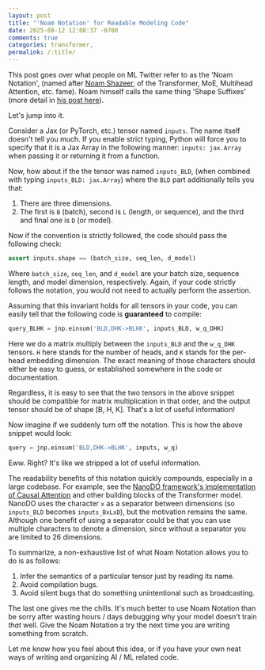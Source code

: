 ```yaml
---
layout: post
title: "'Noam Notation' for Readable Modeling Code"
date: 2025-08-12 12:08:37 -0700
comments: true
categories: transformer,
permalink: /:title/
---
```

This post goes over what people on ML Twitter refer to as the 'Noam Notation', (named after <a href="https://scholar.google.com/citations?user=wsGvgA8AAAAJ&hl=en" target="_blank">Noam Shazeer</a>, of the Transformer, MoE, Multihead Attention, etc. fame). Noam himself calls the same thing 'Shape Suffixes' (more detail in <a href="https://medium.com/@NoamShazeer/shape-suffixes-good-coding-style-f836e72e24fd" target="_blank">his post here</a>).

Let's jump into it.

Consider a Jax (or PyTorch, etc.) tensor named `inputs`. The name itself doesn't tell you much. If you enable strict typing, Python will force you to specify that it is a Jax Array in the following manner: `inputs: jax.Array` when passing it or returning it from a function. 

Now, how about if the the tensor was named `inputs_BLD`, (when combined with typing `inputs_BLD: jax.Array`) where the `BLD` part additionally tells you that:

1. There are three dimensions.
2. The first is `B` (batch), second is `L` (length, or sequence), and the third and final one is `D` (or model).

Now if the convention is strictly followed, the code should pass the following check:

```python
assert inputs.shape == (batch_size, seq_len, d_model)
```

Where `batch_size`, `seq_len`, and `d_model` are your batch size, sequence length, and model dimension, respectively. Again, if your code strictly follows the notation, you would not need to actually perform the assertion.

Assuming that this invariant holds for all tensors in your code, you can easily tell that the following code is **guaranteed** to compile:

```python
query_BLHK = jnp.einsum('BLD,DHK->BLHK', inputs_BLD, w_q_DHK)
```

Here we do a matrix multiply between the `inputs_BLD` and the `w_q_DHK` tensors. `H` here stands for the number of heads, and `K` stands for the per-head embedding dimension. The exact meaning of those characters should either be easy to guess, or established somewhere in the code or documentation.

Regardless, it is easy to see that the two tensors in the above snippet should be compatible for matrix multiplication in that order, and the output tensor should be of shape [B, H, K]. That's a lot of useful information!

Now imagine if we suddenly turn off the notation. This is how the above snippet would look:

```python
query = jnp.einsum('BLD,DHK->BLHK', inputs, w_q)
```

Eww. Right? It's like we stripped a lot of useful information.

The readability benefits of this notation quickly compounds, especially in a large codebase. For example, see the <a href="https://github.com/google-deepmind/nanodo/blob/10aefdeed40a63293daf112b91a5538cd24fa3a4/nanodo/model.py#L121" target="_blank">NanoDO framework's implementation of Causal Attention</a> and other building blocks of the Transformer model. NanoDO uses the character `x` as a separator between dimensions (so `inputs_BLD` becomes `inputs_BxLxD`), but the motivation remains the same. Although one benefit of using a separator could be that you can use multiple characters to denote a dimension, since without a separator you are limited to 26 dimensions.

To summarize, a non-exhaustive list of what Noam Notation allows you to do is as follows:

1. Infer the semantics of a particular tensor just by reading its name.
2. Avoid compilation bugs.
3. Avoid silent bugs that do something unintentional such as broadcasting. 

The last one gives me the chills. It's much better to use Noam Notation than be sorry after wasting hours / days debugging why your model doesn't train *that* well. Give the Noam Notation a try the next time you are writing something from scratch.

Let me know how you feel about this idea, or if you have your own neat ways of writing and organizing AI / ML related code.